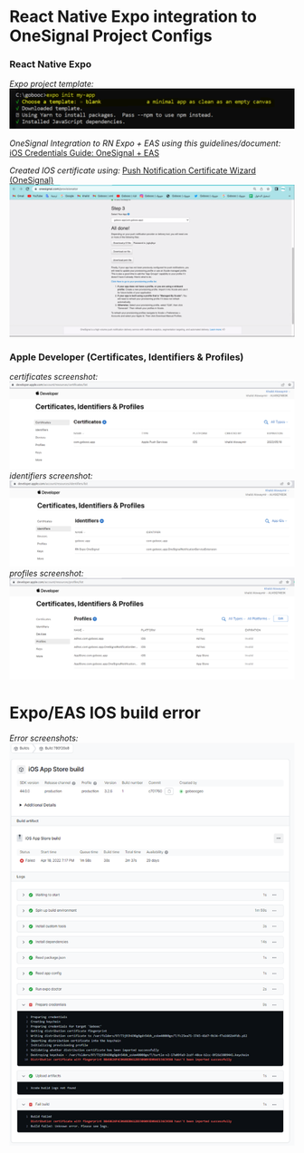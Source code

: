 # React Native Expo integration to OneSignal Project Configs

### React Native Expo
*Expo project template:*
![image](./screenshots/rn-expo-project-setup.png)

*OneSignal Integration to RN Expo + EAS using this guidelines/document:*
[iOS Credentials Guide: OneSignal + EAS](https://github.com/OneSignal/onesignal-expo-plugin/blob/main/IOS_CREDENTIALS_EAS.md#4-add-the-profiles-to-your-credentialsjson-file)

*Created IOS certificate using:*
[Push Notification Certificate Wizard (OneSignal)](https://onesignal.com/provisionator)
![image](./screenshots/created-ios-push-notif-cert-using-one-signal-provisioning-tool.png)

### Apple Developer (Certificates, Identifiers & Profiles)
*certificates screenshot:*
![image](./screenshots/dev-apple-certificates.png)
*identifiers screenshot:*
![image](./screenshots/dev-apple-identifiers.png)
*profiles screenshot:*
![image](./screenshots/dev-apple-profiles.png)


# Expo/EAS IOS build error
*Error screenshots:*
![image](./screenshots/expo-eas-ios-build-error.png)
